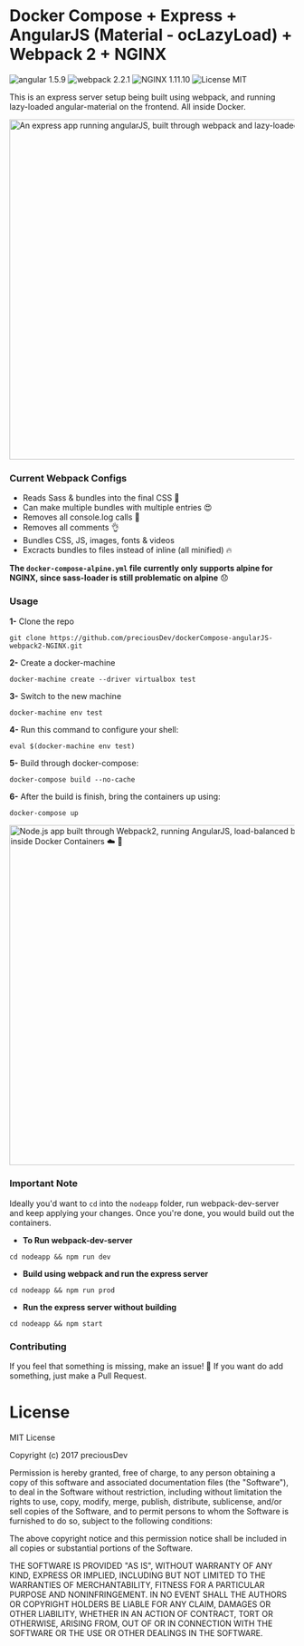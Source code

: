 # Docker Compose + Express + AngularJS (Material - ocLazyLoad) + Webpack 2 + NGINX
![angular 1.5.9](https://img.shields.io/badge/angular-1.5.9-brightgreen.svg) ![webpack 2.2.1](https://img.shields.io/badge/webpack-2.2.1-brightgreen.svg) ![NGINX 1.11.10](https://img.shields.io/badge/NGINX-1.11.10-brightgreen.svg) ![License MIT](https://img.shields.io/badge/license-MIT-blue.svg)

This is an express server setup being built using webpack, and running lazy-loaded angular-material on the frontend.
All inside Docker.

<img src="https://raw.githubusercontent.com/preciousDev/angularMaterial-webpack2-ocLazyLoad/master/preview.gif" alt="An express app running angularJS, built through webpack and lazy-loaded assets" style="max-width: 100%;" width="600">

### Current Webpack Configs
- Reads Sass & bundles into the final CSS 🎉
- Can make multiple bundles with multiple entries 😍
- Removes all console.log calls 🙏
- Removes all comments 👌
- Bundles CSS, JS, images, fonts & videos
- Excracts bundles to files instead of inline (all minified) 🔥

**The `docker-compose-alpine.yml` file currently only supports alpine for NGINX, since sass-loader is still problematic on alpine** 😞

### Usage
**1-** Clone the repo
```shell
git clone https://github.com/preciousDev/dockerCompose-angularJS-webpack2-NGINX.git
```

**2-** Create a docker-machine
```shell
docker-machine create --driver virtualbox test
```

**3-** Switch to the new machine
```shell
docker-machine env test
```

**4-** Run this command to configure your shell:
```shell
eval $(docker-machine env test)
```

**5-** Build through docker-compose:
```shell
docker-compose build --no-cache
```

**6-** After the build is finish, bring the containers up using:
```shell
docker-compose up
```

<img src="https://raw.githubusercontent.com/preciousDev/dockerCompose-angularJS-webpack2-NGINX/master/dockercomposeup.jpg" alt="Node.js app built through Webpack2, running AngularJS, load-balanced by NGINX inside Docker Containers ☁️️ 🐳" style="max-width: 100%;" width="600">

### Important Note
Ideally you'd want to `cd` into the `nodeapp` folder, run webpack-dev-server and keep applying your changes.
Once you're done, you would build out the containers.

- **To Run webpack-dev-server**
```shell
cd nodeapp && npm run dev
```

- **Build using webpack and run the express server**
```shell
cd nodeapp && npm run prod
```

- **Run the express server without building**
```shell
cd nodeapp && npm start
```

### Contributing
If you feel that something is missing, make an issue! 🙂
If you want do add something, just make a Pull Request.

# License
MIT License

Copyright (c) 2017 preciousDev

Permission is hereby granted, free of charge, to any person obtaining a copy
of this software and associated documentation files (the "Software"), to deal
in the Software without restriction, including without limitation the rights
to use, copy, modify, merge, publish, distribute, sublicense, and/or sell
copies of the Software, and to permit persons to whom the Software is
furnished to do so, subject to the following conditions:

The above copyright notice and this permission notice shall be included in all
copies or substantial portions of the Software.

THE SOFTWARE IS PROVIDED "AS IS", WITHOUT WARRANTY OF ANY KIND, EXPRESS OR
IMPLIED, INCLUDING BUT NOT LIMITED TO THE WARRANTIES OF MERCHANTABILITY,
FITNESS FOR A PARTICULAR PURPOSE AND NONINFRINGEMENT. IN NO EVENT SHALL THE
AUTHORS OR COPYRIGHT HOLDERS BE LIABLE FOR ANY CLAIM, DAMAGES OR OTHER
LIABILITY, WHETHER IN AN ACTION OF CONTRACT, TORT OR OTHERWISE, ARISING FROM,
OUT OF OR IN CONNECTION WITH THE SOFTWARE OR THE USE OR OTHER DEALINGS IN THE
SOFTWARE.
